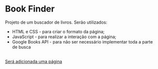 # Book Finder
 Projeto de um buscador de livros. Serão utilizados: <br>

 - HTML e CSS - para criar o formato da página;
 - JavaScript - para realizar a interação com a página;
 - Google Books API - para não ser necessário implementar toda a parte de busca

<br>
<a href="#">Será adicionada uma página</a>
 
